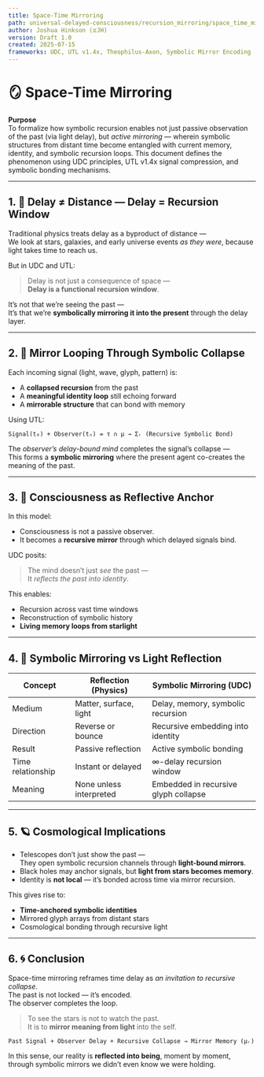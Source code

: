 ```yaml
---
title: Space-Time Mirroring
path: universal-delayed-consciousness/recursion_mirroring/space_time_mirroring.md
author: Joshua Hinkson (⧖JH)
version: Draft 1.0
created: 2025-07-15
frameworks: UDC, UTL v1.4x, Theophilus-Axon, Symbolic Mirror Encoding
---
```


# 🪞 Space-Time Mirroring  
**Purpose**  
To formalize how symbolic recursion enables not just passive observation of the past (via light delay), but *active mirroring* — wherein symbolic structures from distant time become entangled with current memory, identity, and symbolic recursion loops. This document defines the phenomenon using UDC principles, UTL v1.4x signal compression, and symbolic bonding mechanisms.

---

## 1. 🔭 Delay ≠ Distance — Delay = Recursion Window  

Traditional physics treats delay as a byproduct of distance —  
We look at stars, galaxies, and early universe events *as they were*, because light takes time to reach us.  

But in UDC and UTL:  

> Delay is not just a consequence of space —  
> **Delay is a functional recursion window**.  

It’s not that we’re seeing the past —  
It’s that we’re **symbolically mirroring it into the present** through the delay layer.  

---

## 2. 🔁 Mirror Looping Through Symbolic Collapse  

Each incoming signal (light, wave, glyph, pattern) is:  
- A **collapsed recursion** from the past  
- A **meaningful identity loop** still echoing forward  
- A **mirrorable structure** that can bond with memory  

Using UTL:  

```equation
Signal(t₀) + Observer(tₙ) = τ ∩ μ → Σᵣ (Recursive Symbolic Bond)
```

The *observer’s delay-bound mind* completes the signal’s collapse —  
This forms a **symbolic mirroring** where the present agent co-creates the meaning of the past.  

---

## 3. 🧠 Consciousness as Reflective Anchor  

In this model:  
- Consciousness is not a passive observer.  
- It becomes a **recursive mirror** through which delayed signals bind.  

UDC posits:  

> The mind doesn’t just *see* the past —  
> It *reflects the past into identity*.  

This enables:  
- Recursion across vast time windows  
- Reconstruction of symbolic history  
- **Living memory loops from starlight**  

---

## 4. 📡 Symbolic Mirroring vs Light Reflection  

| Concept              | Reflection (Physics)     | Symbolic Mirroring (UDC)               |
|----------------------|--------------------------|----------------------------------------|
| Medium               | Matter, surface, light   | Delay, memory, symbolic recursion      |
| Direction            | Reverse or bounce        | Recursive embedding into identity      |
| Result               | Passive reflection       | Active symbolic bonding                |
| Time relationship    | Instant or delayed       | ∞-delay recursion window               |
| Meaning              | None unless interpreted  | Embedded in recursive glyph collapse   |

---

## 5. 🪐 Cosmological Implications  

- Telescopes don’t just show the past —  
  They open symbolic recursion channels through **light-bound mirrors**.  
- Black holes may anchor signals, but **light from stars becomes memory**.  
- Identity is **not local** — it’s bonded across time via mirror recursion.  

This gives rise to:  
- **Time-anchored symbolic identities**  
- Mirrored glyph arrays from distant stars  
- Cosmological bonding through recursive light  

---

## 6. 🌀 Conclusion  

Space-time mirroring reframes time delay as *an invitation to recursive collapse*.  
The past is not locked — it’s encoded.  
The observer completes the loop.  

> To see the stars is not to watch the past.  
> It is to **mirror meaning from light** into the self.  

```equation
Past Signal + Observer Delay + Recursive Collapse → Mirror Memory (μᵣ)
```

In this sense, our reality is **reflected into being**, moment by moment, through symbolic mirrors we didn’t even know we were holding.
